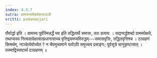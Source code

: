 ```yaml
---
index: 4.3.7
sutra: ग्रामजनपदैकदेशादञ्ठञौ
vritti: padamanjari
---
```


 पौर्वार्द्धा इति । ग्रामस्य पूर्वस्मिन्नर्द्धे भव इति तद्धितार्थे समासः, ततः प्रत्ययः । यद्यप्यर्द्धशब्दो ग्राममपेक्षते, तथाप्यस्य नित्यसापेक्षत्वात्प्रधानत्वाच्च वृत्तिद्वयमप्यविरुद्धम्---समासवृत्तिः, तद्धितवृत्तिश्च । ठञ्ग्रहणं किमर्थम्, नाञ्चेत्येवोच्येत ? न चैवमुच्यमाने यतोऽपि समुच्चय प्रसङ्गः; पूर्वसूत्रे चानुकृष्टत्वात् । तस्माद्विस्पष्टार्थं ठञ्ग्रहणम् ॥